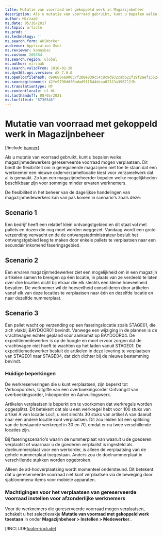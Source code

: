 ```yaml
---
title: Mutatie van voorraad met gekoppeld werk in Magazijnbeheer
description: Als u mutatie van voorraad gebruikt, kunt u bepalen welke magazijnmedewerkers gereserveerde voorraad mogen verplaatsen.
author: Mirzaab
ms.date: 05/26/2017
ms.topic: article
ms.prod: ''
ms.technology: ''
ms.search.form: WHSWorker
audience: Application User
ms.reviewer: kamaybac
ms.custom: 269384
ms.search.region: Global
ms.author: mirzaab
ms.search.validFrom: 2016-02-28
ms.dyn365.ops.version: AX 7.0.0
ms.openlocfilehash: d996886a90037f288e839c54c8c9d932cabb21f19f2aef1552ca82b192c96a51
ms.sourcegitcommit: 42fe9790ddf0bdad911544deaa82123a396712fb
ms.translationtype: HT
ms.contentlocale: nl-NL
ms.lasthandoff: 08/05/2021
ms.locfileid: "6736546"
---
```

# <a name="movement-of-inventory-with-associated-work-in-warehouse-management"></a>Mutatie van voorraad met gekoppeld werk in Magazijnbeheer

[!include [banner](../includes/banner.md)]

Als u mutatie van voorraad gebruikt, kunt u bepalen welke magazijnmedewerkers gereserveerde voorraad mogen verplaatsen. Dit biedt de flexibiliteit om in gereguleerde magazijnen niet toe te staan dat een werknemer een nieuwe orderverzamellocatie kiest voor verzamelwerk dat al is gemaakt. Zo kan een magazijnbeheerder bepalen welke mogelijkheden beschikbaar zijn voor sommige minder ervaren werknemers.

De flexibiliteit in het beheer van de dagelijkse handelingen van magazijnmedewerkers kan van pas komen in scenario's zoals deze:

## <a name="scenario-1"></a>Scenario 1

Een bedrijf heeft een relatief klein ontvangstgebied en dit staat vol met pallets en dozen die nog moet worden weggezet. Vandaag wordt een grote verzending verwacht en de de ontvangstadministrateur besluit het ontvangstgebied leeg te maken door enkele pallets te verplaatsen naar een secundair inkomend faseringsgebied.

## <a name="scenario-2"></a>Scenario 2

Een ervaren magazijnmedewerker ziet een mogelijkheid om in een magazijn artikelen samen te brengen op één locatie, in plaats van ze verdeeld te laten over drie locaties dicht bij elkaar die elk slechts een kleine hoeveelheid bevatten. De werknemer wil de hoeveelheid consolideren door artikelen vanaf elk van deze locaties te verplaatsen naar één en dezelfde locatie en naar dezelfde nummerplaat.

## <a name="scenario-3"></a>Scenario 3

Een pallet wacht op verzending op een faseringslocatie zoals STAGE01, die zich vlakbij BAYDOOR01 bevindt. Vanwege een wijziging in de plannen is de vrachtwagen echter gepland voor aankomst op BAYDOOR04. De expeditiemedewerker is op de hoogte en moet ervoor zorgen dat de vrachtwagen niet hoeft te wachten op het laden vanuit STAGE01. De expeditiemedewerker besluit de artikelen in deze levering te verplaatsen van STAGE01 naar STAGE04, dat zich dichter bij de nieuwe bestemming bevindt.

### <a name="current-limitations"></a>Huidige beperkingen

De werkreserveringen die u kunt verplaatsen, zijn beperkt tot Verkooporders, Uitgifte van een overboekingsorder Ontvangst van overboekingsorder, Inkooporder en Aanvullingswerk.

Artikelen verplaatsen is beperkt om te voorkomen dat werkregels worden opgesplitst. Dit betekent dat als u een werkregel hebt voor 100 stuks van artikel A van locatie Loc1, u niet slechts 30 stuks van artikel A van daaruit naar een andere locatie kunt verplaatsen. Dit zou leiden tot een splitsing van de bestaande werkregel in 30 en 70, omdat er nu twee verschillende locaties zijn.

Bij faseringscenario's waarin de nummerplaat van waaruit u de goederen verplaatst of waarnaar u de goederen verplaatst is ingesteld als doelnummerplaat voor een werkorder, is alleen de verplaatsing van de gehele nummerplaat toegestaan. Anders zou de doelnummerplaat in verschillende stukken worden opgebroken.

Alleen de ad-hocverplaatsing wordt momenteel ondersteund. Dit betekent dat u gereserveerde voorraad niet kunt verplaatsen via de beweging door sjabloonmenu-items voor mobiele apparaten.

### <a name="set-up-permission-to-move-reserved-inventory-for-individual-workers"></a>Machtigingen voor het verplaatsen van gereserveerde voorraad instellen voor afzonderlijke werknemers

Voor de werknemers die gereserveerde voorraad mogen verplaatsen, schakelt u het selectievakje **Mutatie van voorraad met gekoppeld werk toestaan** in onder **Magazijnbeheer \> Instellen \> Medewerker**..  

[!INCLUDE[footer-include](../../includes/footer-banner.md)]
